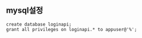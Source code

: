 ## mysql설정
```
create database loginapi;
grant all privileges on loginapi.* to appuser@'%';
```

## 
<!--stackedit_data:
eyJoaXN0b3J5IjpbNTUwODM1NDgwLC0xNDM5Nzk4ODg1LDM1Mz
k0OTMxMV19
-->